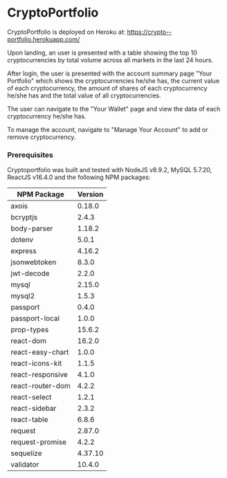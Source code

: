 # CryptoPortfolio

CryptoPortfolio is deployed on Heroku at: https://crypto--portfolio.herokuapp.com/

Upon landing, an user is presented with a table showing the top 10 cryptocurrencies by total volume across all markets in the last 24 hours. 

After login, the user is presented with the account summary page "Your Portfolio" which shows the cryptocurrencies he/she has, the current value of each cryptocurrency, the amount of shares of each cryptocurrency he/she has and the total value of all cryptocurrencies. 

The user can navigate to the "Your Wallet" page and view the data of each cryptocurrency he/she has. 

To manage the account, navigate to "Manage Your Account" to add or remove cryptocurrency. 

### Prerequisites

Cryptoportfolio was built and tested with NodeJS v8.9.2, MySQL 5.7.20, ReactJS v16.4.0 and the following NPM packages:

| NPM Package     | Version |
| --------------- | ------- |
| axois | 0.18.0|
| bcryptjs   | 2.4.3   |
| body-parser     | 1.18.2  |
| dotenv          | 5.0.1   |
| express         | 4.16.2  |
| jsonwebtoken | 8.3.0 |
| jwt-decode | 2.2.0 |
| mysql           | 2.15.0  |
| mysql2          | 1.5.3   |
| passport        | 0.4.0   |
| passport-local | 1.0.0 |
| prop-types | 15.6.2 |
| react-dom | 16.2.0 |
| react-easy-chart | 1.0.0 |
| react-icons-kit | 1.1.5 |
| react-responsive | 4.1.0 |
| react-router-dom | 4.2.2 |
| react-select | 1.2.1 |
| react-sidebar | 2.3.2 |
| react-table | 6.8.6 |
| request | 2.87.0 |
| request-promise | 4.2.2 |
| sequelize | 4.37.10 |
| validator | 10.4.0 |